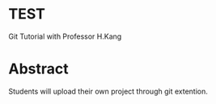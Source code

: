 # TEST
Git Tutorial with Professor H.Kang

# Abstract
Students will upload their own project through git extention.